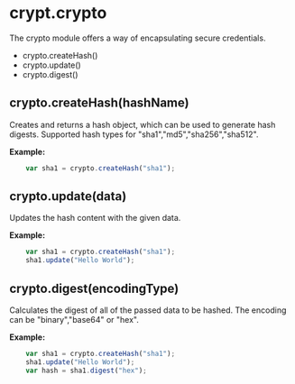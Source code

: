 # crypt.crypto
The crypto module offers a way of encapsulating secure credentials.

* crypto.createHash()
* crypto.update()
* crypto.digest()
	

## crypto.createHash(hashName)		

Creates and returns a hash object, which can be used to generate hash digests.
Supported hash types for "sha1","md5","sha256","sha512".
	
**Example:**
~~~javascript
	var sha1 = crypto.createHash("sha1");	
~~~

## crypto.update(data)
Updates the hash content with the given data. 

**Example:**
~~~javascript
	var sha1 = crypto.createHash("sha1");
	sha1.update("Hello World");
~~~

## crypto.digest(encodingType)
	
Calculates the digest of all of the passed data to be hashed. The encoding can be "binary","base64" or "hex".

**Example:**
~~~javascript
	var sha1 = crypto.createHash("sha1");
	sha1.update("Hello World");
	var hash = sha1.digest("hex");
~~~
